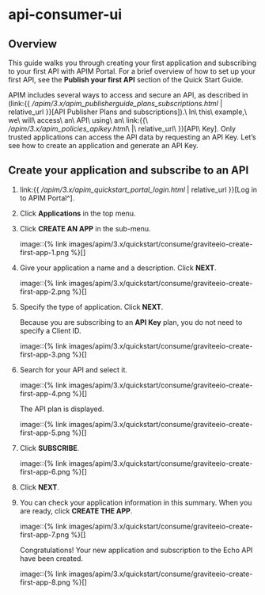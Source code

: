 # api-consumer-ui

## Overview

This guide walks you through creating your first application and subscribing to your first API with APIM Portal. For a brief overview of how to set up your first API, see the **Publish your first API** section of the Quick Start Guide.

APIM includes several ways to access and secure an API, as described in (link:\{{ _/apim/3.x/apim\_publisherguide\_plans\_subscriptions.html_ | relative\_url \}}\[API Publisher Plans and subscriptions]).\ In\ this\ example,\ we\ will\ access\ an\ API\ using\ an\ link:\{{\ _/apim/3.x/apim\_policies\_apikey.html_\ |\ relative\_url\ \}}\[API\ Key]. Only trusted applications can access the API data by requesting an API Key. Let’s see how to create an application and generate an API Key.

## Create your application and subscribe to an API

1. link:\{{ _/apim/3.x/apim\_quickstart\_portal\_login.html_ | relative\_url \}}\[Log in to APIM Portal^].
2. Click **Applications** in the top menu.
3.  Click **CREATE AN APP** in the sub-menu.

    image::\{% link images/apim/3.x/quickstart/consume/graviteeio-create-first-app-1.png %\}\[]
4.  Give your application a name and a description. Click **NEXT**.

    image::\{% link images/apim/3.x/quickstart/consume/graviteeio-create-first-app-2.png %\}\[]
5.  Specify the type of application. Click **NEXT**.

    Because you are subscribing to an **API Key** plan, you do not need to specify a Client ID.

    image::\{% link images/apim/3.x/quickstart/consume/graviteeio-create-first-app-3.png %\}\[]
6.  Search for your API and select it.

    image::\{% link images/apim/3.x/quickstart/consume/graviteeio-create-first-app-4.png %\}\[]

    The API plan is displayed.

    image::\{% link images/apim/3.x/quickstart/consume/graviteeio-create-first-app-5.png %\}\[]
7.  Click **SUBSCRIBE**.

    image::\{% link images/apim/3.x/quickstart/consume/graviteeio-create-first-app-6.png %\}\[]
8. Click **NEXT**.
9.  You can check your application information in this summary. When you are ready, click **CREATE THE APP**.

    image::\{% link images/apim/3.x/quickstart/consume/graviteeio-create-first-app-7.png %\}\[]

    Congratulations! Your new application and subscription to the Echo API have been created.

    image::\{% link images/apim/3.x/quickstart/consume/graviteeio-create-first-app-8.png %\}\[]
